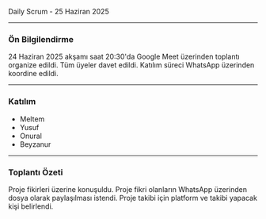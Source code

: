 Daily Scrum - 25 Haziran 2025

---

### Ön Bilgilendirme
24 Haziran 2025 akşamı saat 20:30'da Google Meet üzerinden toplantı organize edildi. Tüm üyeler davet edildi. Katılım süreci WhatsApp üzerinden koordine edildi.

---

### Katılım
- Meltem 
- Yusuf 
- Onural 
- Beyzanur 
---

### Toplantı Özeti
Proje fikirleri üzerine konuşuldu. Proje fikri olanların WhatsApp üzerinden dosya olarak paylaşılması istendi. Proje takibi için platform ve takibi yapacak kişi belirlendi.
